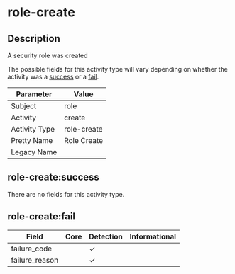 role-create
===========

Description
-----------
A security role was created

The possible fields for this activity type will vary depending on whether the activity was a [success](#role-createsuccess) or a [fail](#role-createfail).

| Parameter     | Value       |
| ------------- | ----------- |
| Subject       | role        |
| Activity      | create      |
| Activity Type | role-create |
| Pretty Name   | Role Create |
| Legacy Name   |             |

role-create:success
-------------------

There are no fields for this activity type.


role-create:fail
----------------

| Field          | Core | Detection | Informational |
| -------------- | ---- | --------- | ------------- |
| failure_code   |      | &#10003;  |               |
| failure_reason |      | &#10003;  |               |